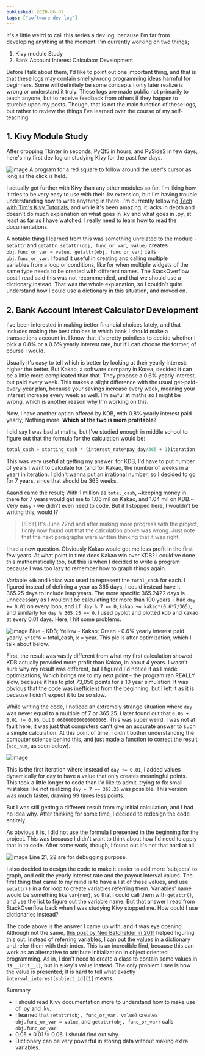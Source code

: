 ```yaml
---
published: 2020-06-07
tags: ["software dev log"]
---
```


It's a little weird to call this series a dev log, because I'm far from developing anything at the moment. I'm currently working on two things;

1. Kivy module Study
2. Bank Account Interest Calculator Development

Before I talk about them, I'd like to point out one important thing, and that is that these logs may contain smelly/wrong programming ideas harmful for beginners. Some will definitely be some concepts I only later realize is wrong or understand it truly. These logs are made public not primarily to teach anyone, but to receive feedback from others if they happen to stumble upon my posts. Though, that is not the main function of these logs, but rather to review the things I've learned over the course of my self-teaching.

## 1. Kivy Module Study

After dropping Tkinter in seconds, PyQt5 in hours, and PySide2 in few days, here's my first dev log on studying Kivy for the past few days.

![image](https://i.gyazo.com/4f931f76afb805657d703bb6183252b2.png)
A program for a red square to follow around the user's cursor as long as the click is held.

I actually got further with Kivy than any other modules so far. I'm liking how it tries to be very easy to use with their .kv extension, but I'm having trouble understanding how to write anything in there. I'm currently following [Tech with Tim's Kivy Tutorials](https://www.youtube.com/playlist?list=PLzMcBGfZo4-kSJVMyYeOQ8CXJ3z1k7gHn), and while it's been amazing, it lacks in depth and doesn't do much explanation on what goes in .kv and what goes in .py, at least as far as I have watched. I really need to learn how to read the documentations.

A notable thing I learned from this was something unrelated to the module - `setattr` and `getattr`. `setattr(obj, func_or_var, value)` creates `obj.func_or_var = value. getattr(obj, func_or_var)` calls `obj.func_or_var`. I found it useful in creating and calling multiple variables from a loop or conditions, like for when multiple widgets of the same type needs to be created with different names. The StackOverflow post I read said this was not recommended, and that we should use a dictionary instead. That was the whole explanation, so I couldn't quite understand how I could use a dictionary in this situation, and moved on.

## 2. Bank Account Interest Calculator Development

I've been interested in making better financial choices lately, and that includes making the best choices in which bank I should make a transactions account in. I know that it's pretty pointless to decide whether I pick a 0.8% or a 0.6% yearly interest rate, but if I can choose the former, of course I would.

Usually it's easy to tell which is better by looking at their yearly interest: higher the better. But Kakao, a software company in Korea, decided it can be a little more complicated than that. They propose a 0.6% yearly interest, but paid every week. This makes a slight difference with the usual get-paid-every-year plan, because your savings increase every week, meaning your interest increase every week as well. I'm awful at maths so I might be wrong, which is another reason why I'm working on this.

Now, I have another option offered by KDB, with 0.8% yearly interest paid yearly; Nothing more. **Which of the two is more profitable?**

I did say I was bad at maths, but I've studied enough in middle school to figure out that the formula for the calculation would be:

```py
total_cash = starting_cash * (interest_rate*pay_day/365 + 1)iteration
```

This was very useful at getting my answer. for KDB, I'd have to put number of years I want to calculate for (and for Kakao, the number of weeks in a year) in iteration. I didn't wanna put an irrational number, so I decided to go for 7 years, since that should be 365 weeks.

Aaand came the result; With 1 million as `total_cash`, ~keeping money in there for 7 years would get me to 1.06 mil on Kakao, and 1.04 mil on KDB.~ Very easy - we didn't even need to code. But if I stopped here, I wouldn't be writing this, would I?

> [!Edit]
> It's June 22nd and after making more progress with the project, I only now found out that the calculation above was wrong. Just note that the next paragraphs were written thinking that it was right.

I had a new question. Obviously Kakao would get me less profit in the first few years. At what point in time does Kakao win over KDB? I could've done this mathematically too, but this is when I decided to write a program because I was too lazy to remember how to graph things again.

Variable `kdb` and `kakao` was used to represent the `total_cash` for each. I figured instead of defining a year as 365 days, I could instead have it 365.25 days to include leap years. The more specific 365.2422 days is unnecessary as I wouldn't be calculating for more than 100 years. I had `day += 0.01` on every loop, and `if day % 7 == 0`, `kakao += kakao*(0.6*7/365)`, and similarly for `day % 365.25 == 0`. I used pyplot and plotted kdb and kakao at every 0.01 days. Here, I hit some problems.

![image](https://yusukzebs.files.wordpress.com/2020/06/figure_1.png?w=1024)
Blue - KDB; Yellow - Kakao; Green - 0.6% yearly interest paid yearly. `y*10^6` = total_cash, x = year. This pic is after optimization, which I talk about below.

First, the result was vastly different from what my first calculation showed. KDB actually provided more profit than Kakao, in about 4 years. I wasn't sure why my result was different, but I figured I'd notice it as I made optimizations; Which brings me to my next point - the program ran REALLY slow, because it has to plot 73,050 points for a 10 year simulation. It was obvious that the code was inefficient from the beginning, but I left it as it is because I didn't expect it to be so slow.

While writing the code, I noticed an extremely strange situation where `day` was never equal to a multiple of 7 or 365.25. I later found out that `0.05 + 0.01 != 0.06`, but `0.060000000000000005`. This was super weird. I was not at fault here, it was just that computers can't give an accurate answer to such a simple calculation. At this point of time, I didn't bother understanding the computer science behind this, and just made a function to correct the result (`acc_num`, as seen below).

![image](https://i.gyazo.com/4ef0f57cd3a132566587124c2ece640c.png)

This is the first iteration where instead of `day += 0.01`, I added values dynamically for day to have a value that only creates meaningful points. This took a little longer to code than I'd like to admit, trying to fix small mistakes like not realizing `day + 7 == 365.25` was possible. This version was much faster, drawing 99 times less points.

But I was still getting a different result from my initial calculation, and I had no idea why. After thinking for some time, I decided to redesign the code entirely.

As obvious it is, I did not use the formula I presented in the beginning for the project. This was because I didn't want to think about how I'd need to apply that in to code. After some work, though, I found out it's not that hard at all.

![image](https://i.gyazo.com/c55c31f99200530ead35e12a66d34f32.png)
Line 21, 22 are for debugging purpose.

I also decided to design the code to make it easier to add more 'subjects' to graph, and edit the yearly interest rate and the payout interval values. The first thing that came to my mind is to have a list of these values, and use `setattr()` in a for loop to create variables referring them. Variables' name would be something like `var{num}`, so that I could call them with `getattr()`, and use the list to figure out the variable name. But that answer I read from StackOverflow back when I was studying Kivy stopped me. How could I use dictionaries instead?

The code above is the answer I came up with, and it was eye opening. Although not the same, [this post by Ned Batchelder in 2011](https://nedbatchelder.com/blog/201112/keep_data_out_of_your_variable_names.html) helped figuring this out. Instead of referring variables, I can put the values in a dictionary and refer them with their index. This is an incredible find, because this can work as an alternative to attribute initialization in object oriented programming. As in, I don't need to create a class to contain some values in its `__init__()`, but in a key's value instead. The only problem I see is how the value is presented; It is hard to tell what exactly `interval_interest[subject_id][1]` means.

Summary

- I should read Kivy documentation more to understand how to make use of .py and .kv.
- I learned that `setattr(obj, func_or_var, value)` creates `obj.func_or_var = value`, and `getattr(obj, func_or_var)` calls `obj.func_or_var`.
- 0.05 + 0.01 != 0.06. I should find out why.
- Dictionary can be very powerful in storing data without making extra variables.
